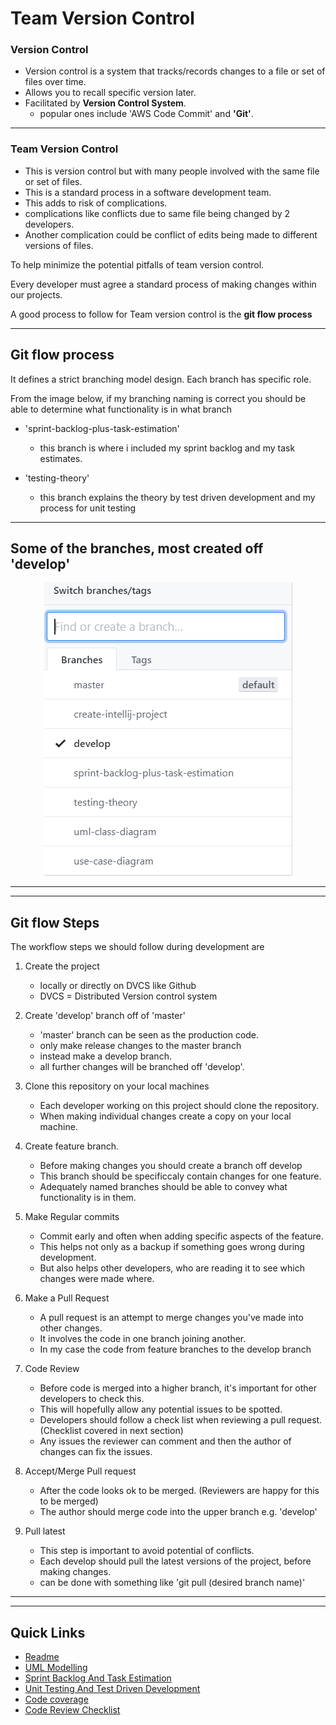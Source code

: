 # Team Version Control

### Version Control

- Version control is a system that tracks/records changes to a file or set of files over time.
- Allows you to recall specific version later.
- Facilitated by **Version Control System**.
  - popular ones include 'AWS Code Commit' and **'Git'**.

---

### Team Version Control

- This is version control but with many people involved with the same file or set of files.
- This is a standard process in a software development team.
- This adds to risk of complications.
- complications like conflicts due to same file being changed by 2 developers.
- Another complication could be conflict of edits being made to different versions of files.

To help minimize the potential pitfalls of team version control.

Every developer must agree a standard process of making changes within our projects.

A good process to follow for Team version control is the **git flow process**

---

## Git flow process

It defines a strict branching model design.
Each branch has specific role.

From the image below, if my branching naming is correct you should be able to determine what functionality is in what branch

- 'sprint-backlog-plus-task-estimation'

  - this branch is where i included my sprint backlog and my task estimates.

- 'testing-theory'
  - this branch explains the theory by test driven development and my process for unit testing

---

## Some of the branches, most created off 'develop'

<p align="center">
<img src="images/DifferentFeatureBranches.PNG" alt="Example of feature branches">
</p>

---

---

## Git flow Steps

The workflow steps we should follow during development are

1. Create the project

   - locally or directly on DVCS like Github
   - DVCS = Distributed Version control system

2. Create 'develop' branch off of 'master'

   - 'master' branch can be seen as the production code.
   - only make release changes to the master branch
   - instead make a develop branch.
   - all further changes will be branched off 'develop'.

3. Clone this repository on your local machines

   - Each developer working on this project should clone the repository.
   - When making individual changes create a copy on your local machine.

4. Create feature branch.

   - Before making changes you should create a branch off develop
   - This branch should be specificcaly contain changes for one feature.
   - Adequately named branches should be able to convey what functionality is in them.

5. Make Regular commits

   - Commit early and often when adding specific aspects of the feature.
   - This helps not only as a backup if something goes wrong during development.
   - But also helps other developers, who are reading it to see which changes were made where.

6. Make a Pull Request

   - A pull request is an attempt to merge changes you've made into other changes.
   - It involves the code in one branch joining another.
   - In my case the code from feature branches to the develop branch

7. Code Review

   - Before code is merged into a higher branch, it's important for other developers to check this.
   - This will hopefully allow any potential issues to be spotted.
   - Developers should follow a check list when reviewing a pull request. (Checklist covered in next section)
   - Any issues the reviewer can comment and then the author of changes can fix the issues.

8. Accept/Merge Pull request

   - After the code looks ok to be merged. (Reviewers are happy for this to be merged)
   - The author should merge code into the upper branch e.g. 'develop'

9. Pull latest
   - This step is important to avoid potential of conflicts.
   - Each develop should pull the latest versions of the project, before making changes.
   - can be done with something like 'git pull (desired branch name)'

---

---

## Quick Links

- [Readme](../README.md)
- [UML Modelling](UMLModelling.md)
- [Sprint Backlog And Task Estimation](SprintBacklogAndTaskEstimation.md)
- [Unit Testing And Test Driven Development](UnitTestingAndTestDrivenDevelopment.md)
- [Code coverage](CodeCoverage.md)
- [Code Review Checklist](CodeReviewChecklist.md)

